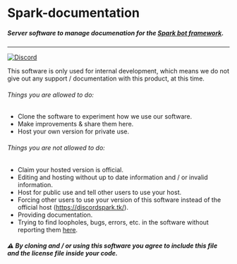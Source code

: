 # Spark-documentation

##### Server software to manage documenation for the [Spark bot framework](https://github.com/TobiasFeld22/Spark).
---

[![Discord](https://discordapp.com/api/guilds/248505281741455360/embed.png)](https://discord.gg/TezD2Zg)


This software is only used for internal development, which means we do not give out any support / documentation with this product, at this time.

###### Things you are allowed to do:

- Clone the software to experiment how we use our software.
- Make improvements & share them here.
- Host your own version for private use.

###### Things you are not allowed to do:
- Claim your hosted version is official.
- Editing and hosting without up to date information and / or invalid information. 
- Host for public use and tell other users to use your host.
- Forcing other users to use your version of this software instead of the official host (https://discordspark.tk/).
- Providing documentation.
- Trying to find loopholes, bugs, errors, etc. in the software without reporting them [here](https://github.com/sparkbots/Spark-documenation/issues).

##### :warning: By cloning and / or using this software you agree to include this file and the license file inside your code.
